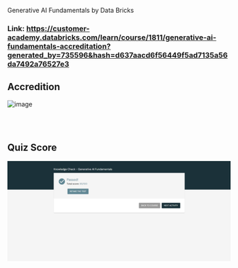 Generative AI Fundamentals by Data Bricks


### Link: https://customer-academy.databricks.com/learn/course/1811/generative-ai-fundamentals-accreditation?generated_by=735596&hash=d637aacd6f56449f5ad7135a56da7492a76527e3 

## Accredition
![image](https://github.com/user-attachments/assets/2e6d4f81-91fb-461a-bebc-de63f705701e)


<br/>
<br/>

## Quiz Score
![Quiz Score](https://github.com/Kshitij-Darwhekar/Fundamentals-of-Generative-AI-Data-Bricks/blob/cb1e0a6ed71038de05edf342f983a959f2456be6/Quiz%20Score.png)
